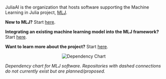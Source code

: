 JuliaAI is the organization that hosts software supporting the Machine
Learning in Julia project, [MLJ](https://github.com/alan-turing-institute/MLJ.jl).

**New to MLJ?** Start [here](https://alan-turing-institute.github.io/MLJ.jl/dev/).

**Integrating an existing machine learning model into the MLJ
framework?** Start [here](https://alan-turing-institute.github.io/MLJ.jl/dev/quick_start_guide_to_adding_models/).

**Want to learn more about the project?** Start [here](https://github.com/alan-turing-institute/MLJ.jl).

<div align="center">
    <img src="https://raw.githubusercontent.com/alan-turing-institute/MLJ.jl/dev/material/MLJ_stack.svg" alt="Dependency Chart">
</div>

*Dependency chart for MLJ software. Repositories with dashed
connections do not currently exist but are planned/proposed.*



